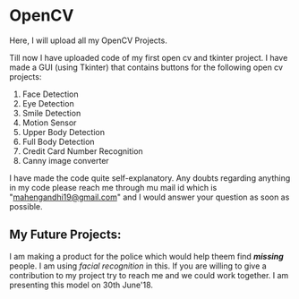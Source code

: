 # OpenCV
Here, I will upload all my OpenCV Projects.

Till now I have uploaded code of my first open cv and tkinter project. I have made a GUI (using Tkinter) that contains buttons for the following open cv projects:
1) Face Detection
2) Eye Detection
3) Smile Detection
4) Motion Sensor
5) Upper Body Detection
6) Full Body Detection
7) Credit Card Number Recognition
8) Canny image converter

I have made the code quite self-explanatory. Any doubts regarding anything in my code please reach me through mu mail id which is "mahengandhi19@gmail.com" and I would answer your question as soon as possible.

## My Future Projects:

I am making a product for the police which would help theem find **_missing_** people. I am using *facial recognition* in this. If you are willing to give a contribution to my project try to reach me and we could work together. I am presenting this model on 30th June'18. 

